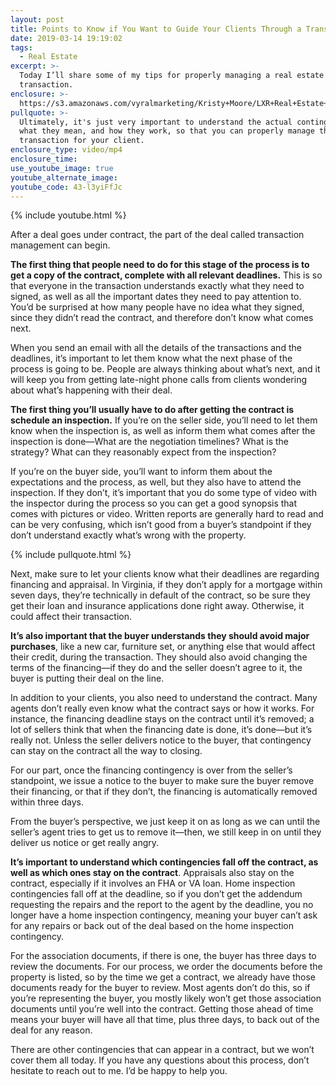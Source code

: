 ```yaml
---
layout: post
title: Points to Know if You Want to Guide Your Clients Through a Transaction
date: 2019-03-14 19:19:02
tags:
  - Real Estate
excerpt: >-
  Today I’ll share some of my tips for properly managing a real estate
  transaction.
enclosure: >-
  https://s3.amazonaws.com/vyralmarketing/Kristy+Moore/LXR+Real+Estate+Coaching-+Points+to+Know+if+You+Want+to+Guide+Your+Clients+Through+a+Transaction.mp4
pullquote: >-
  Ultimately, it's just very important to understand the actual contingencies,
  what they mean, and how they work, so that you can properly manage the
  transaction for your client.
enclosure_type: video/mp4
enclosure_time:
use_youtube_image: true
youtube_alternate_image:
youtube_code: 43-l3yiFfJc
---
```


{% include youtube.html %}

After a deal goes under contract, the part of the deal called transaction management can begin.

**The first thing that people need to do for this stage of the process is to get a copy of the contract, complete with all relevant deadlines.** This is so that everyone in the transaction understands exactly what they need to signed, as well as all the important dates they need to pay attention to. You’d be surprised at how many people have no idea what they signed, since they didn’t read the contract, and therefore don’t know what comes next.

When you send an email with all the details of the transactions and the deadlines, it’s important to let them know what the next phase of the process is going to be. People are always thinking about what’s next, and it will keep you from getting late-night phone calls from clients wondering about what’s happening with their deal.

**The first thing you’ll usually have to do after getting the contract is schedule an inspection.** If you’re on the seller side, you’ll need to let them know when the inspection is, as well as inform them what comes after the inspection is done—What are the negotiation timelines? What is the strategy? What can they reasonably expect from the inspection?

If you’re on the buyer side, you’ll want to inform them about the expectations and the process, as well, but they also have to attend the inspection. If they don’t, it’s important that you do some type of video with the inspector during the process so you can get a good synopsis that comes with pictures or video. Written reports are generally hard to read and can be very confusing, which isn’t good from a buyer’s standpoint if they don’t understand exactly what’s wrong with the property.

{% include pullquote.html %}

Next, make sure to let your clients know what their deadlines are regarding financing and appraisal. In Virginia, if they don’t apply for a mortgage within seven days, they’re technically in default of the contract, so be sure they get their loan and insurance applications done right away. Otherwise, it could affect their transaction.

**It’s also important that the buyer understands they should avoid major purchases**, like a new car, furniture set, or anything else that would affect their credit, during the transaction. They should also avoid changing the terms of the financing—if they do and the seller doesn’t agree to it, the buyer is putting their deal on the line.&nbsp;

In addition to your clients, you also need to understand the contract. Many agents don’t really even know what the contract says or how it works. For instance, the financing deadline stays on the contract until it’s removed; a lot of sellers think that when the financing date is done, it’s done—but it’s really not. Unless the seller delivers notice to the buyer, that contingency can stay on the contract all the way to closing.

For our part, once the financing contingency is over from the seller’s standpoint, we issue a notice to the buyer to make sure the buyer remove their financing, or that if they don’t, the financing is automatically removed within three days.

From the buyer’s perspective, we just keep it on as long as we can until the seller’s agent tries to get us to remove it—then, we still keep in on until they deliver us notice or get really angry.

**It’s important to understand which contingencies fall off the contract, as well as which ones stay on the contract**. Appraisals also stay on the contract, especially if it involves an FHA or VA loan. Home inspection contingencies fall off at the deadline, so if you don’t get the addendum requesting the repairs and the report to the agent by the deadline, you no longer have a home inspection contingency, meaning your buyer can’t ask for any repairs or back out of the deal based on the home inspection contingency.

For the association documents, if there is one, the buyer has three days to review the documents. For our process, we order the documents before the property is listed, so by the time we get a contract, we already have those documents ready for the buyer to review. Most agents don’t do this, so if you’re representing the buyer, you mostly likely won’t get those association documents until you’re well into the contract. Getting those ahead of time means your buyer will have all that time, plus three days, to back out of the deal for any reason.

There are other contingencies that can appear in a contract, but we won’t cover them all today. If you have any questions about this process, don’t hesitate to reach out to me. I’d be happy to help you.